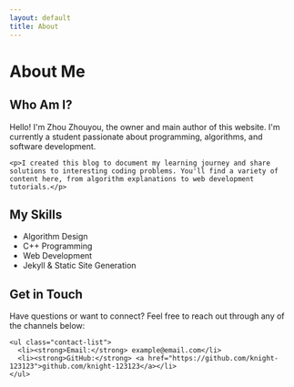 ```yaml
---
layout: default
title: About
---
```


<div class="page-header">
  <h1>About Me</h1>
</div>

<div class="about-content">
  <div class="about-section">
    <h2>Who Am I?</h2>
    <p>Hello! I'm Zhou Zhouyou, the owner and main author of this website. I'm currently a student passionate about programming, algorithms, and software development.</p>
    
    <p>I created this blog to document my learning journey and share solutions to interesting coding problems. You'll find a variety of content here, from algorithm explanations to web development tutorials.</p>
  </div>
  
  <div class="skills-section">
    <h2>My Skills</h2>
    <ul class="skills-list">
      <li>Algorithm Design</li>
      <li>C++ Programming</li>
      <li>Web Development</li>
      <li>Jekyll & Static Site Generation</li>
    </ul>
  </div>
  
  <div class="contact-section">
    <h2>Get in Touch</h2>
    <p>Have questions or want to connect? Feel free to reach out through any of the channels below:</p>
    
    <ul class="contact-list">
      <li><strong>Email:</strong> example@email.com</li>
      <li><strong>GitHub:</strong> <a href="https://github.com/knight-123123">github.com/knight-123123</a></li>
    </ul>
  </div>
</div>
